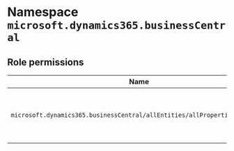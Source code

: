 # Namespace `microsoft.dynamics365.businessCentral`
## Role permissions
|Name|Description|Privileged|
|-|-|-|
|`microsoft.dynamics365.businessCentral/allEntities/allProperties/allTasks`|Manage all aspects of Dynamics 365 Business Central|False|
